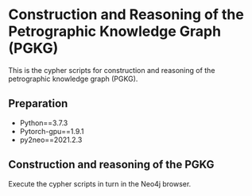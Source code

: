 # Construction and Reasoning of the Petrographic Knowledge Graph (PGKG)
This is the cypher scripts for construction and reasoning of the petrographic knowledge graph (PGKG).

## Preparation
- Python==3.7.3
- Pytorch-gpu==1.9.1
- py2neo==2021.2.3

## Construction and reasoning of the PGKG
Execute the cypher scripts in turn in the Neo4j browser. 
